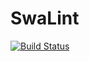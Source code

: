 SwaLint
===================
[![Build Status](https://travis-ci.org/hpi-swa-teaching/SWT15-Project-04.svg)](https://travis-ci.org/hpi-swa-teaching/SWT15-Project-04)
